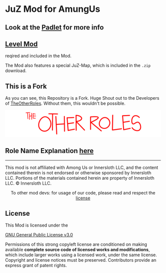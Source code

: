 # JuZ Mod for AmungUs

## Look at the [Padlet](https://padlet.com/niklaskeim/among-us-mod-v52klgwhl1whsjl1) for more info

## [Level Mod](https://levelimposter.net/)

  reqired and included in the Mod.

  The Mod also features a special JuZ-Map, which is included in the `.zip` download.

## This is a Fork

  As you can see, this Repository is a Fork. Huge Shout out to the Developers of [TheOtherRoles](https://github.com/TheOtherRolesAU/TheOtherRoles). Without them, this wouldn't be possible.

![TOR Logo](/RoleImages/TOR_logo.png)

## Role Name Explanation [here](Role_Info.md)

----

  This mod is not affiliated with Among Us or Innersloth LLC, and the content contained therein is not endorsed or otherwise sponsored by Innersloth LLC. Portions of the materials contained herein are property of Innersloth LLC. © Innersloth LLC.</p>
  <p align="center">
    To other mod devs: for usage of our code, please read and respect the <a href="#License">license</a></p>
  
## License
  This Mod is licensed under the

  [GNU General Public License v3.0](https://github.com/TheOtherRolesAU/TheOtherRoles/blob/main/LICENSE)

  Permissions of this strong copyleft license are conditioned on making available **complete source code of licensed works and modifications**, which include larger works using a licensed work, under the same license. Copyright and license notices must be preserved. Contributors provide an express grant of patent rights.
